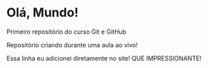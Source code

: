 # Olá, Mundo!
 Primeiro repositório do curso Git e GitHub

Repositório criando durante uma aula ao vivo!

Essa linha eu adicionei diretamente no site! QUE IMPRESSIONANTE!
